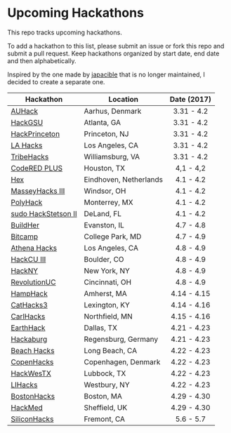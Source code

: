 Upcoming Hackathons
===================

This repo tracks upcoming hackathons.

To add a hackathon to this list, please submit an issue or fork this repo and submit a pull request. Keep hackathons organized by start date, end date and then alphabetically.

Inspired by the one made by [japacible](https://github.com/japacible/Hackathon-Calendar) that is no longer maintained, I decided to create a separate one.

| Hackathon                                                | Location        | Date (2017)            |
| -------------------------------------------------------------- |-------------  | :---------------------:|
| [AUHack](https://auhack.org/) | Aarhus, Denmark | 3.31 - 4.2 |
| [HackGSU](http://hackgsu.com/) | Atlanta, GA | 3.31 - 4.2 |
| [HackPrinceton](https://hackprinceton.com) | Princeton, NJ | 3.31 - 4.2 |
| [LA Hacks](https://lahacks.com) | Los Angeles, CA | 3.31 - 4.2 |
| [TribeHacks](http://www.tribehacks.com/) | Williamsburg, VA | 3.31 - 4.2 |
| [CodeRED PLUS](https://uhcode.red/) | Houston, TX | 4,1 - 4,2 |
| [Hex](http://hackeindhoven.nl/) | Eindhoven, Netherlands | 4.1 - 4.2 |
| [MasseyHacks III](https://masseyhacks.ca) | Windsor, OH | 4.1 - 4.2 |
| [PolyHack](http://www.polyhackur.com/) | Monterrey, MX | 4.1 - 4.2 |
| [sudo HackStetson II](http://www.polyhackur.com/) | DeLand, FL | 4.1 - 4.2 |
| [BuildHer](http://buildher.io/) | Evanston, IL | 4.7 - 4.8 |
| [Bitcamp](http://bitca.mp) | College Park, MD | 4.7 - 4.9 |
| [Athena Hacks](http://athenahacks.com/) | Los Angeles, CA | 4.8 - 4.9 |
| [HackCU III](https://2017.hackcu.org/) | Boulder, CO | 4.8 - 4.9 |
| [HackNY](http://hackny.org/hackathon/) | New York, NY | 4.8 - 4.9 |
| [RevolutionUC](https://revolutionuc.com) | Cincinnati, OH | 4.8 - 4.9 |
| [HampHack](http://hamphack.hampshire.edu) | Amherst, MA | 4.14 - 4.15 |
| [CatHacks3](http://cathacks.cs.uky.edu/) | Lexington, KY | 4.14 - 4.16 |
| [CarlHacks](https://carlhacks.com) | Northfield, MN | 4.15 - 4.16 |
| [EarthHack](http://hackdfw.com/earthack/) | Dallas, TX | 4.21 - 4.23 |
| [Hackaburg](http://www.hackaburg.de) | Regensburg, Germany | 4.21 - 4.23 |
| [Beach Hacks](http://beachhacks.com) | Long Beach, CA | 4.22 - 4.23 |
| [CopenHacks](http://copenhacks.com/) | Copenhagen, Denmark | 4.22 - 4.23 |
| [HackWesTX](http://www.hackwestx.tech/) | Lubbock, TX | 4.22 - 4.23 |
| [LIHacks](http://lihacks.com/) | Westbury, NY | 4.22 - 4.23 |
| [BostonHacks](http://bostonhacks.io) | Boston, MA | 4.29 - 4.30 |
| [HackMed](http://hackmed.uk/) | Sheffield, UK | 4.29 - 4.30 |
| [SiliconHacks](http://siliconhacks.com/) | Fremont, CA | 5.6 - 5.7 |
